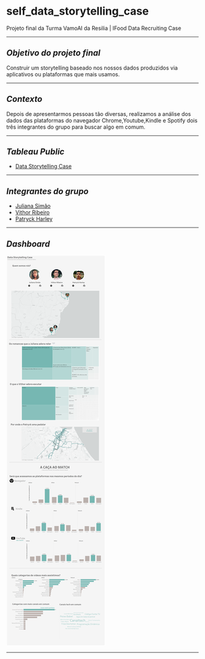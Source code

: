 # self_data_storytelling_case
Projeto final da Turma VamoAI da Resilia | IFood Data Recruiting Case

---
## ***Objetivo do projeto final*** 
Construir um storytelling baseado nos nossos dados produzidos via aplicativos ou plataformas que mais usamos. 

---
## ***Contexto*** 
Depois de apresentarmos pessoas tão diversas, realizamos a análise dos dados das plataformas do navegador Chrome,Youtube,Kindle e Spotify dois três integrantes do grupo para buscar algo em comum. 

---
## ***Tableau Public***
- [Data Storytelling Case](https://public.tableau.com/app/profile/patryck.harley/viz/ProjetoFinalResiliaCaseIfood/dashboard?publish=yes)

---
## ***Integrantes do grupo*** 
- [Juliana Simão](https://www.linkedin.com/in/juliana-simao/)
- [Vithor Ribeiro](https://www.linkedin.com/in/vithor-data/)
- [Patryck Harley](https://www.linkedin.com/in/patryckharley/)

---
## ***Dashboard*** 
![MARKDOWN](https://github.com/serenozin/self_data_storytelling_case/blob/main/dashboard_image.png)

---
